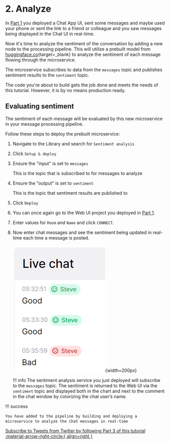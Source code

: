 # 2. Analyze

In [Part 1](chat-app.md) you deployed a Chat App UI, sent some messages and maybe used your phone or sent the link to a friend or colleague and you saw messages being displayed in the Chat UI in real-time.

Now it's time to analyze the sentiment of the conversation by adding a new node to the processing pipeline. This will utilize a prebuilt model from [huggingface.co](https://huggingface.co/){target=_blank} to analyze the sentiment of each message flowing through the microservice.

The microservice subscribes to data from the `messages` topic and publishes sentiment results to the `sentiment` topic.

The code you're about to build gets the job done and meets the needs of this tutorial. However, it is by no means production ready.

## Evaluating sentiment

The sentiment of each message will be evaluated by this new microservice in your message processing pipeline.

Follow these steps to deploy the prebuilt microservice:

1. Navigate to the Library and search for `Sentiment analysis`

2. Click `Setup & deploy`

5. Ensure the "input" is set to `messages`

    This is the topic that is subscribed to for messages to analyze

6. Ensure the "output" is set to `sentiment`

    This is the topic that sentiment results are published to

6. Click `Deploy`

7. You can once again go to the Web UI project you deployed in [Part 1](chat-app.md). 

9. Enter values for `Room` and `Name` and click `CONNECT`.

10. Now enter chat messages and see the sentiment being updated in real-time each time a message is posted.
    
    ![Positive and negative sentiment chats](../../images/tutorials/sentiment-analysis-media/image2.png){width=200px}

    !!! info
        The sentiment analysis service you just deployed will subscribe to the `messages` topic. The sentiment is returned to the Web UI via the `sentiment` topic and displayed both in the chart and next to the comment in the chat window by colorizing the chat user’s name.

!!! success 

	You have added to the pipeline by building and deploying a microservice to analyze the chat messages in real-time

[Subscribe to Tweets from Twitter by following Part 3 of this tutorial :material-arrow-right-circle:{ align=right }](twitter-data.md)
